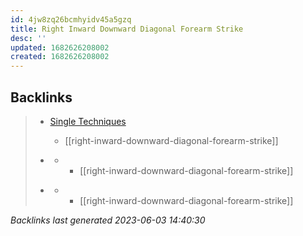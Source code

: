 ```yaml
---
id: 4jw8zq26bcmhyidv45a5gzq
title: Right Inward Downward Diagonal Forearm Strike
desc: ''
updated: 1682626208002
created: 1682626208002
---
```


## Backlinks

> - [Single Techniques](..\single-techniques.md)
>   - [[right-inward-downward-diagonal-forearm-strike]]
>    
> - [](..\techniques\lone-kimono.md)
>   - - [[right-inward-downward-diagonal-forearm-strike]]
>    
> - [](..\techniques\twin-kimono.md)
>   - - [[right-inward-downward-diagonal-forearm-strike]]

_Backlinks last generated 2023-06-03 14:40:30_
